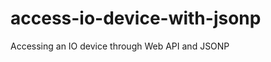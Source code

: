 access-io-device-with-jsonp
===========================

Accessing an IO device through Web API and JSONP
